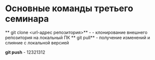 # Основные команды третьего семинара

** git clone <url-адрес репозитория>** - - клонирование внешнего репозитория на локальный ПК
** git pull** - получение изменений и слияние с локальной версией

**git push** - 12321312

